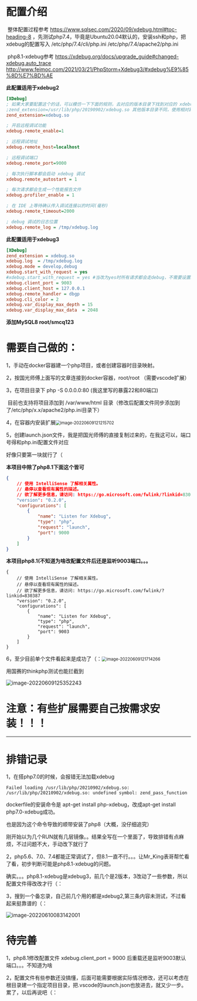 # 配置介绍

​	整体配置过程参考 https://www.sqlsec.com/2020/09/xdebug.html#toc-heading-8 ，先测试php7.4，毕竟是Ubuntu20.04默认的，安装ssh和php，把xdebug的配置写入 /etc/php/7.4/cli/php.ini     /etc/php/7.4/apache2/php.ini

​	php8.1-xdebug参考 https://xdebug.org/docs/upgrade_guide#changed-xdebug.auto_trace    http://www.feimoc.com/2021/03/21/PhpStorm+Xdebug3/#xdebug%E9%85%8D%E7%BD%AE

  **此配置适用于xdebug2**

```ini
[XDebug]
; 如果大家要配置这个的话，可以模仿一下下面的规则，去对应的版本目录下找到对应的 xdebug.so 文件即可
;zend_extension=/usr/lib/php/20190902/xdebug.so 其他版本目录不同，使用相对路径
zend_extension=xdebug.so

; 开启远程调试功能
xdebug.remote_enable=1

; 远程调试地址
xdebug.remote_host=localhost

; 远程调试端口
xdebug.remote_port=9000

; 每次执行脚本都会启动 xdebug 调试
xdebug.remote_autostart = 1

; 每次请求都会生成一个性能报告文件
xdebug.profiler_enable = 1

; 在 IDE 上等待确认传入调试连接以的时间(毫秒)
xdebug.remote_timeout=2000

; debug 调试的日志位置
xdebug.remote_log = /tmp/xdebug.log
```

  **此配置适用于xdebug3** 

```ini
[XDebug]
zend_extension = xdebug.so
xdebug.log  = /tmp/xdebug.log
xdebug.mode = develop,debug
xdebug.start_with_request = yes
#xdebug.start_with_request = yes #当改为yes时所有请求都会走debug，不需要设置idekey
xdebug.client_port = 9003
xdebug.client_host = 127.0.0.1
xdebug.remote_handler = dbgp
xdebug.cli_color = 2
xdebug.var_display_max_depth = 15
xdebug.var_display_max_data  = 2048
```

**添加MySQL8  root/smcq123** 



# 需要自己做的： 

1，手动在docker容器建一个php项目，或者创建容器时目录映射。

2，按国光师傅上面写的文章连接到docker容器，root/root  （需要vscode扩展）

3，在项目目录下 php  -S   0.0.0.0:80   (我这里写的暴露22和80端口) 

​	  目前也支持将项目添加到 /var/www/html 目录（修改后配置文件同步添加到了/etc/php/x.x/apache2/php.ini目录下）

4，在容器内安装扩展<img src="https://raw.githubusercontent.com/smcq-dbc/upload_picture/main/image-20220609121215702.png" alt="image-20220609121215702" style="zoom:80%;" /> 

5，创建launch.json文件，我是把国光师傅的直接复制过来的，在我这可以，端口号得和php.ini配置文件对应

好像只要第一块就行了（

**本项目中除了php8.1下面这个皆可**

```json
{
    // 使用 IntelliSense 了解相关属性。 
    // 悬停以查看现有属性的描述。
    // 欲了解更多信息，请访问: https://go.microsoft.com/fwlink/?linkid=830387
    "version": "0.2.0",
    "configurations": [
        {
            "name": "Listen for Xdebug",
            "type": "php",
            "request": "launch",
            "port": 9000
        }
    ]
}
```

**本项目php8.1(不知道为啥改配置文件后还是监听9003端口。。。**

```
{
    // 使用 IntelliSense 了解相关属性。 
    // 悬停以查看现有属性的描述。
    // 欲了解更多信息，请访问: https://go.microsoft.com/fwlink/?linkid=830387
    "version": "0.2.0",
    "configurations": [
        {
            "name": "Listen for Xdebug",
            "type": "php",
            "request": "launch",
            "port": 9003
        }
    ]
}
```

6，至少目前单个文件看起来是成功了（：<img src="https://raw.githubusercontent.com/smcq-dbc/upload_picture/main/image-20220609121714266.png" alt="image-20220609121714266" style="zoom:80%;" /> 

用国赛的thinkphp测试也能拦截到

![image-20220609125352243](https://raw.githubusercontent.com/smcq-dbc/upload_picture/main/image-20220609125352243.png) 



# 注意：有些扩展需要自己按需求安装！！！

------------------------

# 排错记录

1，在搭php7.0的时候，会报错无法加载xdebug

```
Failed loading /usr/lib/php/20210902/xdebug.so:  /usr/lib/php/20210902/xdebug.so: undefined symbol: zend_pass_function
```

dockerfile的安装命令是 apt-get install php-xdebug，改成apt-get install php7.0-xdebug成功。

也是因为这个命令导致的顺带安装了php8（大概，没仔细追究）



刚开始以为几个RUN就有几层镜像。。结果全写在一个里面了，导致排错有点麻烦，不过问题不大，手动改下就行了

2，php5.6、7.0、7.4都能正常调试了，但8.1一直不行。。。让Mr_King表哥帮忙看了看，初步判断可能是php8.1-xdebug的问题。

确实。。。php8.1-xdebug是xdebug3，前几个是2版本，3改动了一些参数，所以配置文件得改改才行（：



3，搜到一个备忘录，自己前几个用的都是xdebug2,第三条内容未测试，不过看起来挺靠谱的（：

![image-20220610083142001](https://raw.githubusercontent.com/smcq-dbc/upload_picture/main/image-20220610083142001.png)



# 待完善

1，php8.1修改配置文件 xdebug.client_port = 9000 后重载还是监听9003默认端口。。。不知道为啥

2，配置文件有些参数还没搞懂，后面可能需要根据实际情况修改，还可以考虑在根目录建一个指定项目目录，把.vscode的launch.json也放进去，就又少一步。累了，以后再说吧（：